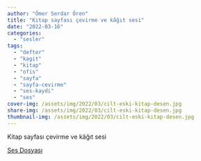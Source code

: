 ```yaml
---
author: "Ömer Serdar Ören"
title: "Kitap sayfası çevirme ve kâğıt sesi"
date: "2022-03-16"
categories: 
  - "sesler"
tags: 
  - "defter"
  - "kagit"
  - "kitap"
  - "ofis"
  - "sayfa"
  - "sayfa-cevirme"
  - "ses-kaydi"
  - "ses"
cover-img: /assets/img/2022/03/cilt-eski-kitap-desen.jpg
share-img: /assets/img/2022/03/cilt-eski-kitap-desen.jpg
thumbnail-img: /assets/img/2022/03/cilt-eski-kitap-desen.jpg
---
```


Kitap sayfası çevirme ve kâğıt sesi

[Ses Dosyası](/assets/sound/2022/03/eski-kitap-sayfa-cevirme-ve-kagit-sesi.mp3)
